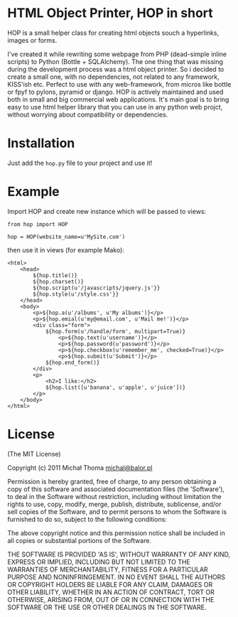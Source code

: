 # HTML Object Printer, HOP in short

  HOP is a small helper class for creating html objects souch a hyperlinks, images or forms.

  I've created it while rewriting some webpage from PHP (dead-simple inline scripts) to Python (Bottle + SQLAlchemy). 
  The one thing that was missing during the development process was a html object printer. So i decided to create a small one, with no dependencies, not related to any framework, KISS'ish etc. Perfect to use with any web-framework, from micros like bottle or fpyf to pylons, pyramid or django.
  HOP is actively maintained and used both in small and big commercial web applications. It's main goal is to bring easy to use html helper library that you can use in any python web projct, without worrying about compatibility or dependencies.

# Installation

  Just add the `hop.py` file to your project and use it!

# Example

  Import HOP and create new instance which will be passed to views:

    from hop import HOP

    hop = HOP(website_name=u'MySite.com')

  then use it in views (for example Mako):

    <html>
        <head>
            ${hop.title()}
            ${hop.charset()}
            ${hop.script(u'/javascripts/jquery.js'}}
            ${hop.style(u'/style.css'}}
        </head>
        <body>
            <p>${hop.a(u'/albums', u'My albums')}</p>
            <p>${hop.emial(u'my@email.com', u'Mail me!')}</p>
            <div class="form">
                ${hop.form(u'/handle/form', multipart=True)}
                    <p>${hop.text(u'username')}</p>
                    <p>${hop.password(u'password')}</p>
                    <p>${hop.checkbox(u'remember_me', checked=True)}</p>
                    <p>${hop.submit(u'Submit')}</p>
                ${hop.end_form()}
            </div>
            <p>
                <h2>I like:</h2>
                ${hop.list([u'banana', u'apple', u'juice'])}
            </p>
        </body>
    </html>

# License

  (The MIT License)

  Copyright (c) 2011 Michał Thoma <michal@balor.pl>

  Permission is hereby granted, free of charge, to any person obtaining a copy of this software and associated documentation files (the 'Software'), to deal in the Software without restriction, including without limitation the rights to use, copy, modify, merge, publish, distribute, sublicense, and/or sell copies of the Software, and to permit persons to whom the Software is furnished to do so, subject to the following conditions:

  The above copyright notice and this permission notice shall be included in all copies or substantial portions of the Software.

  THE SOFTWARE IS PROVIDED 'AS IS', WITHOUT WARRANTY OF ANY KIND, EXPRESS OR IMPLIED, INCLUDING BUT NOT LIMITED TO THE WARRANTIES OF MERCHANTABILITY, FITNESS FOR A PARTICULAR PURPOSE AND NONINFRINGEMENT. IN NO EVENT SHALL THE AUTHORS OR COPYRIGHT HOLDERS BE LIABLE FOR ANY CLAIM, DAMAGES OR OTHER LIABILITY, WHETHER IN AN ACTION OF CONTRACT, TORT OR OTHERWISE, ARISING FROM, OUT OF OR IN CONNECTION WITH THE SOFTWARE OR THE USE OR OTHER DEALINGS IN THE SOFTWARE.
